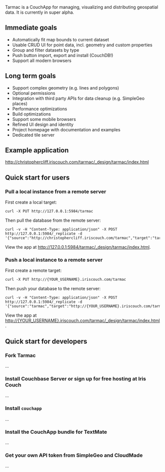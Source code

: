 
Tarmac is a CouchApp for managing, visualizing and distributing geospatial data. It is currently in super alpha.

## Immediate goals

- Automatically fit map bounds to current dataset
- Usable CRUD UI for point data, incl. geometry and custom properties
- Group and filter datasets by type
- Push button import, export and install (CouchDB!)
- Support all modern browsers

## Long term goals

- Support complex geometry (e.g. lines and polygons)
- Optional permissions
- Integration with third party APIs for data cleanup (e.g. SimpleGeo places)
- Performance optimizations
- Build optimizations
- Support some mobile browsers
- Refined UI design and identity
- Project homepage with documentation and examples
- Dedicated tile server

## Example application

http://christophercliff.iriscouch.com/tarmac/_design/tarmac/index.html

## Quick start for users

### Pull a local instance from a remote server

First create a local target:

    curl -X PUT http://127.0.0.1:5984/tarmac

Then pull the database from the remote server:

    curl -v -H "Content-Type: application/json" -X POST http://127.0.0.1:5984/_replicate -d '{"source":"http://christophercliff.iriscouch.com/tarmac","target":"tarmac"}'

View the app at http://127.0.0.1:5984/tarmac/_design/tarmac/index.html.

### Push a local instance to a remote server

First create a remote target:

    curl -X PUT http://{YOUR_USERNAME}.iriscouch.com/tarmac

Then push your database to the remote server:

    curl -v -H "Content-Type: application/json" -X POST http://127.0.0.1:5984/_replicate -d '{"source":"tarmac","target":"http://{YOUR_USERNAME}.iriscouch.com/tarmac"}'
    
View the app at [http://{YOUR_USERNAME}.iriscouch.com/tarmac/_design/tarmac/index.html](http://{YOUR_USERNAME}.iriscouch.com/tarmac/_design/tarmac/index.html).

## Quick start for developers

### Fork Tarmac

...

### Install Couchbase Server or sign up for free hosting at Iris Couch

...

### Install `couchapp`

...

### Install the CouchApp bundle for TextMate

...

### Get your own API token from SimpleGeo and CloudMade

...

